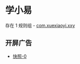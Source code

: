 # 学小易

存在 1 规则组 - [com.xuexiaoyi.xxy](/src/apps/com.xuexiaoyi.xxy.ts)

## 开屏广告

- [快照-0](https://i.gkd.li/import/12895001)
